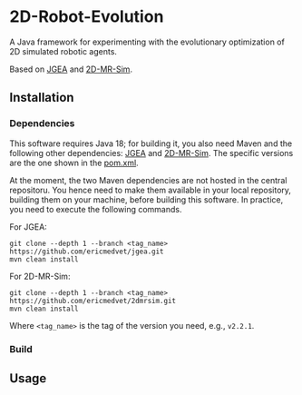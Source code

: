 # 2D-Robot-Evolution
A Java framework for experimenting with the evolutionary optimization of 2D simulated robotic agents.

Based on [JGEA](https://github.com/ericmedvet/jgea) and [2D-MR-Sim](https://github.com/ericmedvet/2dmrsim).

## Installation

### Dependencies

This software requires Java 18; for building it, you also need Maven and the following other dependencies: [JGEA](https://github.com/ericmedvet/jgea) and [2D-MR-Sim](https://github.com/ericmedvet/2dmrsim).
The specific versions are the one shown in the [pom.xml](pom.xml).

At the moment, the two Maven dependencies are not hosted in the central repositoru.
You hence need to make them available in your local repository, building them on your machine, before building this software.
In practice, you need to execute the following commands.

For JGEA:
```shell
git clone --depth 1 --branch <tag_name> https://github.com/ericmedvet/jgea.git
mvn clean install
```

For 2D-MR-Sim:
```shell
git clone --depth 1 --branch <tag_name> https://github.com/ericmedvet/2dmrsim.git
mvn clean install
```

Where `<tag_name>` is the tag of the version you need, e.g., `v2.2.1`.

### Build


## Usage